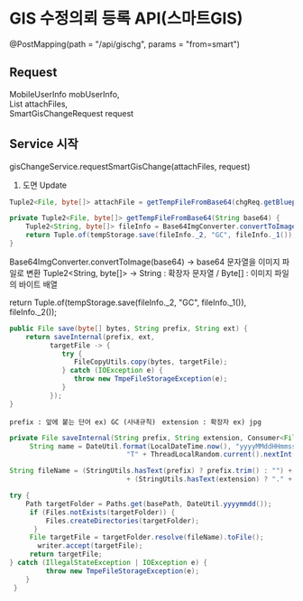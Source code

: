# GIS 수정의뢰 등록 API(스마트GIS)

@PostMapping(path = "/api/gischg", params = "from=smart")

## Request 

MobileUserInfo mobUserInfo,  
List<MultipartFile> attachFiles,  
SmartGisChangeRequest request


## Service 시작 
gisChangeService.requestSmartGisChange(attachFiles, request)

1. 도면 Update 

``` java
Tuple2<File, byte[]> attachFile = getTempFileFromBase64(chgReq.getBlueprintDraftDesc());
```

``` java
private Tuple2<File, byte[]> getTempFileFromBase64(String base64) {  
    Tuple2<String, byte[]> fileInfo = Base64ImgConverter.convertToImage(base64);  
    return Tuple.of(tempStorage.save(fileInfo._2, "GC", fileInfo._1()), fileInfo._2());  
}
```

Base64ImgConverter.convertToImage(base64) -> base64 문자열을 이미지 파일로 변환 
Tuple2<String, byte[]> -> String : 확장자 문자열 / Byte[] : 이미지 파일의 바이트 배열 

return Tuple.of(tempStorage.save(fileInfo._2, "GC", fileInfo._1()), fileInfo._2());


```Java
public File save(byte[] bytes, String prefix, String ext) {  
    return saveInternal(prefix, ext,  
          targetFile -> {  
             try {  
                FileCopyUtils.copy(bytes, targetFile);  
             } catch (IOException e) {  
                throw new TmpeFileStorageException(e);  
             }  
          });  
}
```

`prefix : 앞에 붙는 단어 ex) GC (사내규칙) `
`extension : 확장자 ex) jpg`

```java
private File saveInternal(String prefix, String extension, Consumer<File> writer) {
     String name = DateUtil.format(LocalDateTime.now(), "yyyyMMddHHmmss") +
                             "T" + ThreadLocalRandom.current().nextInt(1000, 10000); 

String fileName = (StringUtils.hasText(prefix) ? prefix.trim() : "") + name 
                             + (StringUtils.hasText(extension) ? "." + extension : ""); 

try { 
    Path targetFolder = Paths.get(basePath, DateUtil.yyyymmdd());
     if (Files.notExists(targetFolder)) {
         Files.createDirectories(targetFolder);
      } 
     File targetFile = targetFolder.resolve(fileName).toFile(); 
       writer.accept(targetFile);
     return targetFile; 
} catch (IllegalStateException | IOException e) { 
         throw new TmpeFileStorageException(e);
    }
 }
```

